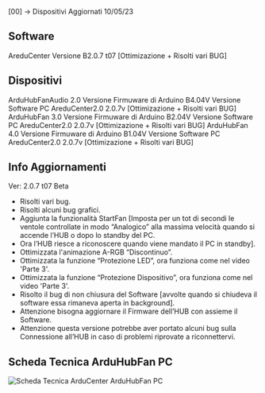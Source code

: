 [00] -> Dispositivi Aggiornati  10/05/23  

## Software
AreduCenter  Versione B2.0.7 t07 [Ottimizazione + Risolti vari BUG]  

## Dispositivi                               
ArduHubFanAudio 2.0 Versione Firmuware di Arduino B4.04V Versione Software PC AreduCenter2.0 2.0.7v [Ottimizazione + Risolti vari BUG]
     ArduHubFan 3.0 Versione Firmuware di Arduino B2.04V Versione Software PC AreduCenter2.0 2.0.7v [Ottimizazione + Risolti vari BUG]
     ArduHubFan 4.0 Versione Firmuware di Arduino B1.04V Versione Software PC AreduCenter2.0 2.0.7v [Ottimizazione + Risolti vari BUG]

## Info Aggiornamenti
Ver: 2.0.7 t07 Beta
- Risolti vari bug.
- Risolti alcuni bug grafici.
- Aggiunta la funzionalità StartFan [Imposta per un tot di secondi le ventole controllate in modo “Analogico” alla massima velocità quando si accende l’HUB o dopo lo standby del PC.
- Ora l’HUB riesce a riconoscere quando viene mandato il PC in standby].
- Ottimizzata l'animazione A-RGB “Discontinuo”.
- Ottimizzata la funzione “Protezione LED”, ora funziona come nel video 'Parte 3'.
- Ottimizzata la funzione “Protezione Dispositivo”, ora funziona come nel video 'Parte 3'.
- Risolto il bug di non chiusura del Software [avvolte quando si chiudeva il software essa rimaneva aperta in background].
- Attenzione bisogna aggiornare il Firmware dell’HUB con assieme il Software.
- Attenzione questa versione potrebbe aver portato alcuni bug sulla Connessione all’HUB in caso di problemi riprovate a riconnettervi.

## Scheda Tecnica ArduHubFan PC
![Scheda Tecnica ArduCenter ArduHubFan PC](https://user-images.githubusercontent.com/76437833/226737407-9d30d4f6-7207-4f55-8824-64b31325b2ff.png)
